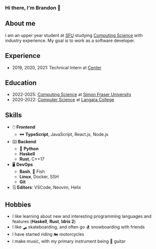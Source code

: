 ### Hi there, I'm Brandon 👋

## About me
I am an upper year student at [SFU][sfu] studying [Computing Science][sfu_cmpt] with industry experience. My goal is to work as a software developer.

## Experience
* 2019, 2020, 2021: Technical Intern at [Center][cent]

## Education
* 2022-2025: [Computing Science][sfu_cmpt] at [Simon Fraser University][sfu]
* 2020-2022: [Computer Science][lang_cmpt] at [Langara College][lang]

[sfu]: https://www.sfu.ca
[sfu_cmpt]: https://www.sfu.ca/computing.html
[lang_cmpt]: https://langara.ca/programs-and-courses/programs/computer-science
[lang]: https://langara.ca
[cent]: https://getcenter.com

## Skills 
* :computer_mouse: **Frontend**
  * :dark_sunglasses: **TypeScript**, JavaScript, React.js, Node.js
* :keyboard: **Backend**
  * :snake: **Python**
  * **Haskell**
  * **Rust**, C++17
* :desktop_computer: **DevOps**
  * **Bash**, :tropical_fish: Fish
  * **Linux**, Docker, SSH
  * **Git**
* :spiral_notepad: **Editors**: VSCode, Neovim, Helix

## Hobbies
* I like learning about new and interesting programming languages and features (**Haskell**, **Rust**, **Idris 2**)
* I like :skateboard: skateboarding, and often go :snowboarder: snowboarding with friends
* I have started riding :motorcycle: motorcycles
* I make music, with my primary instrument being :guitar: guitar